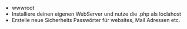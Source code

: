 - wwwroot
- Installiere deinen eigenen WebServer und nutze die .php als loclahost
- Erstelle neue Sicherheits Passwörter für websites, Mail Adressen etc.
